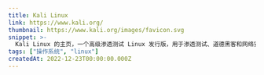 ```yaml
---
title: Kali Linux
link: https://www.kali.org/
thumbnail: https://www.kali.org/images/favicon.svg
snippet: >-
  Kali Linux 的主页，一个高级渗透测试 Linux 发行版，用于渗透测试、道德黑客和网络安全评估。
tags: ["操作系统", "linux"]
createdAt: 2022-12-23T00:00:00.000Z
---
```

